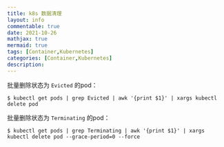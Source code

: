 ```yaml
---
title: k8s 数据清理
layout: info
commentable: true
date: 2021-10-26
mathjax: true
mermaid: true
tags: [Container,Kubernetes]
categories: [Container,Kubernetes]
description: 
---
```


批量删除状态为 `Evicted` 的pod：

```
$ kubectl get pods | grep Evicted | awk '{print $1}' | xargs kubectl delete pod
```

批量删除状态为 `Terminating` 的pod：

```
$ kubectl get pods | grep Terminating | awk '{print $1}' | xargs kubectl delete pod --grace-period=0 --force
```


